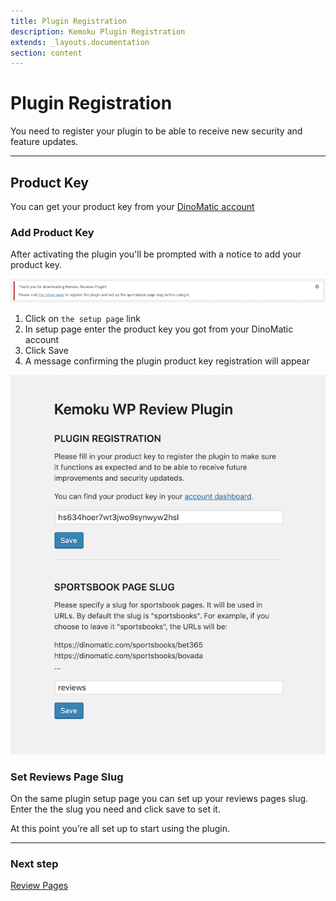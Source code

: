 ```yaml
---
title: Plugin Registration
description: Kemoku Plugin Registration
extends: _layouts.documentation
section: content
---
```


# Plugin Registration

You need to register your plugin to be able to receive new security and feature updates.

---

## Product Key

You can get your product key from your [DinoMatic account](https://dinomatic.com/account)

### Add Product Key

After activating the plugin you'll be prompted with a notice to add your product key.

![Kemoku Plugin registration](/assets/images/kemoku/kemoku-registration.png)

1. Click on `the setup page` link
2. In setup page enter the product key you got from your DinoMatic account
3. Click Save
4. A message confirming the plugin product key registration will appear

![Kemoku Plugin registration](/assets/images/kemoku/kemoku-setup.png)

### Set Reviews Page Slug

On the same plugin setup page you can set up your reviews pages slug.
Enter the the slug you need and click save to set it.

At this point you’re all set up to start using the plugin.

---

### Next step

[Review Pages](/docs/kemoku/review-pages/)
